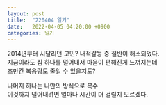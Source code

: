 ```yaml
---
layout: post
title:  "220404 일기"
date:   2022-04-05 04:20:00 +0900
categories: 일기
---
```


2014년부터 시달리던 고민? 내적갈등 중 절반이 해소되었다.  
지금이라도 짐 하나를 덜어내서 마음이 편해진게 느껴지는데  
조만간 복용량도 줄일 수 있을지도?

나머지 하나는 나만의 방식으로 복수  
이것까지 덜어내려면 얼마나 시간이 더 걸릴지 모르겠다.